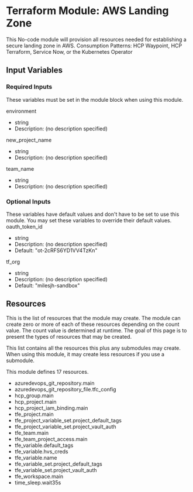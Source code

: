 # Terraform Module: AWS Landing Zone
This No-code module will provision all resources needed for establishing a secure landing zone in AWS. 
Consumption Patterns: HCP Waypoint, HCP Terraform, Service Now, or the Kubernetes Operator

## Input Variables
### Required Inputs
These variables must be set in the module block when using this module.

environment
- string
- Description: (no description specified)

new_project_name
- string
- Description: (no description specified)

team_name
- string
- Description: (no description specified)

### Optional Inputs
These variables have default values and don't have to be set to use this module. You may set these variables to override their default values.
oauth_token_id
- string
- Description: (no description specified)
- Default: "ot-2cRFS6YD1VV4TzKn"

tf_org
- string
- Description: (no description specified)
- Default: "milesjh-sandbox"

## Resources
This is the list of resources that the module may create. The module can create zero or more of each of these resources depending on the count value. The count value is determined at runtime. The goal of this page is to present the types of resources that may be created.

This list contains all the resources this plus any submodules may create. When using this module, it may create less resources if you use a submodule.

This module defines 17 resources.

- azuredevops_git_repository.main
- azuredevops_git_repository_file.tfc_config
- hcp_group.main
- hcp_project.main
- hcp_project_iam_binding.main
- tfe_project.main
- tfe_project_variable_set.project_default_tags
- tfe_project_variable_set.project_vault_auth
- tfe_team.main
- tfe_team_project_access.main
- tfe_variable.default_tags
- tfe_variable.hvs_creds
- tfe_variable.name
- tfe_variable_set.project_default_tags
- tfe_variable_set.project_vault_auth
- tfe_workspace.main
- time_sleep.wait35s